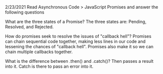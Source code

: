 2/23/2021
Read Asynchronous Code > JavaScript Promises and answer the following questions

What are the three states of a Promise?
The three states are: Pending, Resolved, and Rejected.

How do promises seek to resolve the issues of "callback hell"?
Promises can chain sequential code together, making less lines in our code and lessening the chances of "callback hell". Promises also make it so we can chain multiple callbacks together.

What is the difference between .then() and .catch()?
Then passes a result into it. Catch is there to pass an error into it.
